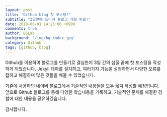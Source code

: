 ```yaml
---
layout: post
title: "Github blog 첫 포스팅!"
subtitle: "3일만에 드디어 블로그 개설 완료!"
date: 2018-06-01 14:25:00 +0900
comments: true
author: DSLab
background: '/img/bg-index.jpg'
category: Github
tags: [github, blog]
---
```

<p>
  Github를 이용하여 블로그를 만들기로 결심한지 3일 간의 삽질 끝에 첫 포스팅을 작성하게 되었습니다. Jekyll 테마를 설치하고, 여러가지 기능을 설정하면서 다양한 오류를 접하고 해결하며 많은 것들을 배울 수 있었습니다.

  기존에 사용하던 네이버 블로그에서 기술적인 내용들을 모두 옮겨 작성할 예정입니다. 앞으로 Github 블로그를 통해 다양한 학습내용을 기록하고, 기술적인 문제를 해결한 경험에 대한 내용을 공유하겠습니다.

감사합니다.
</p>
